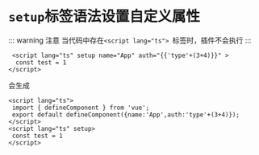 # ```setup```标签语法设置自定义属性

::: warning 注意 
当代码中存在```<script lang="ts"> ```标签时，插件不会执行 
:::

```
 <script lang="ts" setup name="App" auth="{{'type'+(3+4)}}" >
  const test = 1
</script>
```
会生成
```
<script lang="ts">
 import { defineComponent } from 'vue';
 export default defineComponent({name:'App',auth:'type'+(3+4)});
</script>
<script lang="ts" setup>
 const test = 1
</script>
```